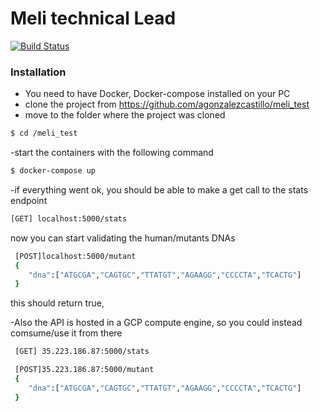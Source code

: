 # Meli technical Lead
[![Build Status](https://travis-ci.org/joemccann/dillinger.svg?branch=master)](https://travis-ci.org/joemccann/dillinger)
### Installation

- You need to have Docker, Docker-compose installed on your PC
- clone the project from https://github.com/agonzalezcastillo/meli_test
- move to the folder where the project was cloned 
```sh
$ cd /meli_test
```
-start the containers with the following command
```sh
$ docker-compose up
```
-if everything went ok, you should be able to make a get call to the stats endpoint
```sh
[GET] localhost:5000/stats
```
now you can start validating the human/mutants DNAs
```sh
 [POST]localhost:5000/mutant
 { 
	"dna":["ATGCGA","CAGTGC","TTATGT","AGAAGG","CCCCTA","TCACTG"]
 }
```
this should return true,

-Also the API is hosted in a GCP compute engine, so you could instead comsume/use it from there
```sh
 [GET] 35.223.186.87:5000/stats
```
```sh
 [POST]35.223.186.87:5000/mutant
 { 
	"dna":["ATGCGA","CAGTGC","TTATGT","AGAAGG","CCCCTA","TCACTG"]
 }
```

